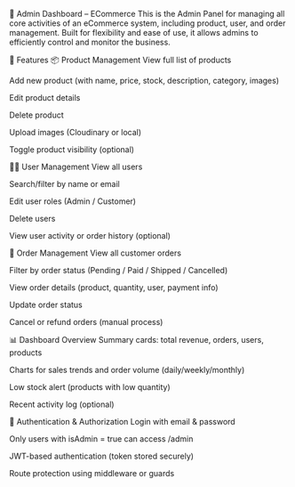 🛒 Admin Dashboard – ECommerce
This is the Admin Panel for managing all core activities of an eCommerce system, including product, user, and order management. Built for flexibility and ease of use, it allows admins to efficiently control and monitor the business.

🚀 Features
📦 Product Management
View full list of products

Add new product (with name, price, stock, description, category, images)

Edit product details

Delete product

Upload images (Cloudinary or local)

Toggle product visibility (optional)

🧑‍💼 User Management
View all users

Search/filter by name or email

Edit user roles (Admin / Customer)

Delete users

View user activity or order history (optional)

🧾 Order Management
View all customer orders

Filter by order status (Pending / Paid / Shipped / Cancelled)

View order details (product, quantity, user, payment info)

Update order status

Cancel or refund orders (manual process)

📊 Dashboard Overview
Summary cards: total revenue, orders, users, products

Charts for sales trends and order volume (daily/weekly/monthly)

Low stock alert (products with low quantity)

Recent activity log (optional)

🔐 Authentication & Authorization
Login with email & password

Only users with isAdmin = true can access /admin

JWT-based authentication (token stored securely)

Route protection using middleware or guards